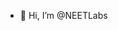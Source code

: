 - 👋 Hi, I’m @NEETLabs

<!---
NEETLabs/NEETLabs is a ✨ special ✨ repository because its `README.md` (this file) appears on your GitHub profile.
You can click the Preview link to take a look at your changes.
--->
